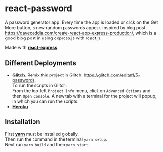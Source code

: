 # react-password

A password generator app. Every time the app is loaded or click on the Get More button, 5 new random passwords appear. Inspired by blog post https://daveceddia.com/create-react-app-express-production/, which is a good blog post in using express.js with react.js.

Made with [**react-express**](https://github.com/Li-Victor/react-express). 

## Different Deployments

* [**Glitch**](https://5-passwords.glitch.me/). Remix this project in Glitch: https://glitch.com/edit/#!/5-passwords. </br>
To run the scripts in Glitch: </br>
From the top-left `Project Info` menu, click on `Advanced Options` and then `Open Console`. A new tab with a terminal for the project will popup, in which you can run the scripts.
* [**Heroku**](https://p-assword.herokuapp.com/)

## Installation

First [**yarn**](https://yarnpkg.com/en/) must be installed globally. </br>
Then run the command in the terminal `yarn setup`. </br>
Next run `yarn build` and then `yarn start`.
